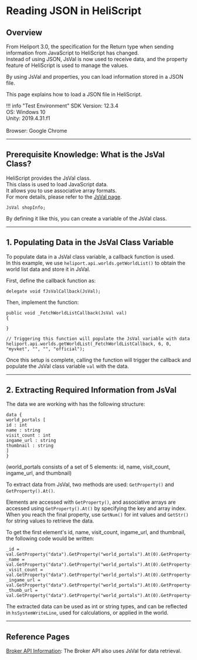 # Reading JSON in HeliScript

## Overview

From Heliport 3.0, the specification for the Return type when sending information from JavaScript to HeliScript has changed.  
Instead of using JSON, JsVal is now used to receive data, and the property feature of HeliScript is used to manage the values.

By using JsVal and properties, you can load information stored in a JSON file.

This page explains how to load a JSON file in HeliScript.

!!! info "Test Environment"
    SDK Version: 12.3.4<br>
    OS: Windows 10<br>
    Unity: 2019.4.31.f1<br>  
    Browser: Google Chrome

---

## Prerequisite Knowledge: What is the JsVal Class?

HeliScript provides the JsVal class.  
This class is used to load JavaScript data.  
It allows you to use associative array formats.  
For more details, please refer to the [JsVal page](https://vrhikky.github.io/VketCloudSDK_Documents/latest/ExternalAPI/JsVal.html).

```
JsVal shopInfo;
```

By defining it like this, you can create a variable of the JsVal class.

---

## 1. Populating Data in the JsVal Class Variable

To populate data in a JsVal class variable, a callback function is used.  
In this example, we use `heliport.api.worlds.getWorldList()` to obtain the world list data and store it in JsVal.

First, define the callback function as:

```
delegate void fJsValCallback(JsVal);
```

Then, implement the function:

```
public void _FetchWorldListCallback(JsVal val)
{

}

// Triggering this function will populate the JsVal variable with data
heliport.api.worlds.getWorldList(_FetchWorldListCallback, 6, 0, "myvket", "", "", "official");
```


Once this setup is complete, calling the function will trigger the callback and populate the JsVal class variable `val` with the data.

---

## 2. Extracting Required Information from JsVal

The data we are working with has the following structure:

```
data {
world_portals [
id : int
name : string
visit_count : int
ingame_url : string
thumbnail : string
]
}
```

(world_portals consists of a set of 5 elements: id, name, visit_count, ingame_url, and thumbnail)

To extract data from JsVal, two methods are used: `GetProperty()` and `GetProperty().At()`.

Elements are accessed with `GetProperty()`, and associative arrays are accessed using `GetProperty().At()` by specifying the key and array index.  
When you reach the final property, use `GetNum()` for int values and `GetStr()` for string values to retrieve the data.

To get the first element's id, name, visit_count, ingame_url, and thumbnail, the following code would be written:

```
_id = val.GetProperty("data").GetProperty("world_portals").At(0).GetProperty("id").GetNum(); _name = val.GetProperty("data").GetProperty("world_portals").At(0).GetProperty("name").GetStr(); _visit_count = val.GetProperty("data").GetProperty("world_portals").At(0).GetProperty("visit_count").GetNum(); _ingame_url = val.GetProperty("data").GetProperty("world_portals").At(0).GetProperty("ingame_url").GetStr(); _thumb_url = val.GetProperty("data").GetProperty("world_portals").At(0).GetProperty("thumbnail").GetStr();
```

The extracted data can be used as int or string types, and can be reflected in `hsSystemWriteLine`, used for calculations, or applied in the world.

---

## Reference Pages

[Broker API Information](https://vrhikky.github.io/VketCloudSDK_Documents/latest/ExternalAPI/BrokerAPI.html): The Broker API also uses JsVal for data retrieval.
